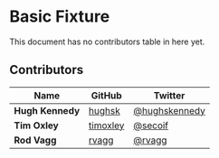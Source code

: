 # Basic Fixture

This document has no contributors table in here yet.

## Contributors

| Name             | GitHub                                  | Twitter                                           |
| ---------------- | --------------------------------------- | ------------------------------------------------- |
| **Hugh Kennedy** | [hughsk](https://github.com/hughsk)     | [@hughskennedy](https://twitter.com/hughskennedy) |
| **Tim Oxley**    | [timoxley](https://github.com/timoxley) | [@secoif](https://twitter.com/secoif)             |
| **Rod Vagg**     | [rvagg](https://github.com/rvagg)       | [@rvagg](https://twitter.com/rvagg)               |
